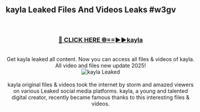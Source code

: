 ## kayla Leaked Files And Videos Leaks #w3gv
<br>
<div align="center">
<h3><a href="https://watchclip.my.id/kayla" rel="nofollow">🔴 CLICK HERE 🌐==►►kayla</a></h3>
<br>
Get kayla leaked all content. Now you can access all files & videos of kayla. All video and files new update 2025!
<br>
<a href="https://watchclip.my.id/kayla" rel="nofollow" data-target="animated-image.originalLink"><img src="https://i.ibb.co.com/WyWwxjT/player-gif2.gif" alt="kayla Leaked" style="max-width: 100%; display: inline-block;" data-target="animated-image.originalImage"></a>
<br><br>
kayla original files & videos took the internet by storm and amazed viewers on various Leaked social media platforms. kayla, a young and talented digital creator, recently became famous thanks to this interesting files & videos.
</div>
<br>